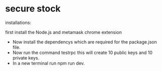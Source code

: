 # secure stock


installations:

first install the Node.js and metamask chrome extension 

* Now install the dependencys which are required for the package.json file.
* Now run the command  testrpc this will create 10 public keys and 10 private keys.
* In a new terminal run npm run dev.
